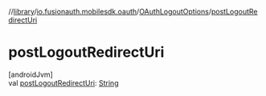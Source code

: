 //[library](../../../index.md)/[io.fusionauth.mobilesdk.oauth](../index.md)/[OAuthLogoutOptions](index.md)/[postLogoutRedirectUri](post-logout-redirect-uri.md)

# postLogoutRedirectUri

[androidJvm]\
val [postLogoutRedirectUri](post-logout-redirect-uri.md): [String](https://kotlinlang.org/api/core/kotlin-stdlib/kotlin/-string/index.html)